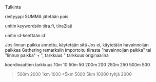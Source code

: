 
Tulkinta

rivityyppi SUMMA jätetään pois

unitin keywordsiin tiira.fi, tiira2laji

unitin id-kenttään id

Jos linnun paikka annettu, käytetään sitä
Jos ei, käytetään havainnoijan paikkaa
Gathering remarksiin importoitu tiirasta "havainnoijan paikka" tai "linnun paikka" + ", tarkkuus " tarkkuus originaalina

koordinaattien tarkkuus
10m 10
50m  50
200m  200
250m  250
500m  500
>500m 2000
1km 1000
<5km  5000
>5km  10000
tyhjä   2000
